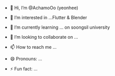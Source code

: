 - 👋 Hi, I’m @AchamoOo (yeonhee)
- 👀 I’m interested in ...Flutter & Blender
- 🌱 I’m currently learning ... on soongsil university

  
- 💞️ I’m looking to collaborate on ... 
- 📫 How to reach me ... 
- 😄 Pronouns: ...
- ⚡ Fun fact: ...

<!---
AchamoOo/AchamoOo is a ✨ special ✨ repository because its `README.md` (this file) appears on your GitHub profile.
You can click the Preview link to take a look at your changes.
--->
